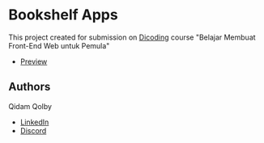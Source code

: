 # Bookshelf Apps

This project created for submission on <a href="https://www.dicoding.com/">Dicoding</a> course "Belajar Membuat Front-End Web untuk Pemula"

-   <a href="https://qidamqolby.github.io/submission-dicoding-bookshelf">Preview</a>

## Authors

Qidam Qolby

-   <a href ="https://www.linkedin.com/in/qidamqolby/">LinkedIn</a>
-   <a href ="https://discordapp.com/users/398019777295155201">Discord</a>
